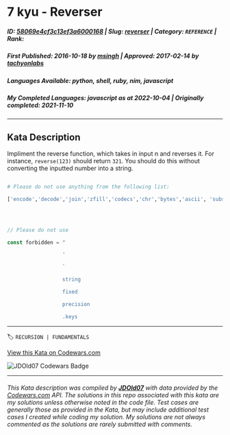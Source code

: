 # 7 kyu - Reverser

##### **ID**: [58069e4cf3c13ef3a6000168](https://www.codewars.com/kata/58069e4cf3c13ef3a6000168) | **Slug**: [reverser](https://www.codewars.com/kata/58069e4cf3c13ef3a6000168) | **Category**: `REFERENCE` | **Rank**: <span style="color:white">7 kyu</span>

##### **First Published**: 2016-10-18 ***by*** [msingh](https://www.codewars.com/users/msingh) | **Approved**: 2017-02-14 ***by*** [tachyonlabs](https://www.codewars.com/users/tachyonlabs)

##### **Languages Available**: python, shell, ruby, nim, javascript

##### **My Completed Languages**: javascript ***as at*** 2022-10-04 | **Originally completed**: 2021-11-10

---

## Kata Description


Impliment the reverse function, which takes in input n and reverses it. For instance, `reverse(123)` should return `321`. You should do this without converting the inputted number into a string.





```python

# Please do not use anything from the following list:

['encode','decode','join','zfill','codecs','chr','bytes','ascii', 'substitute','template','bin', 'os','sys','re', '"', "'", 'str','repr', '%s', 'format', 'type', '__', '.keys','eval','exec','subprocess']

            

```



```javascript

// Please do not use

const forbidden = "

                  '

                  `

                  string

                  fixed

                  precision

                  .keys

```

---


🏷 `RECURSION | FUNDAMENTALS`


[View this Kata on Codewars.com](https://www.codewars.com/kata/58069e4cf3c13ef3a6000168)

![](https://www.codewars.com/users/jdold07/badges/large "JDOld07 Codewars Badge")

---

###### *This Kata description was compiled by [**JDOld07**](https://tpstech.dev) with data provided by the [Codewars.com](https://www.codewars.com) API.  The solutions in this repo associated with this kata are my solutions unless otherwise noted in the code file.  Test cases are generally those as provided in the Kata, but may include additional test cases I created while coding my solution.  My solutions are not always commented as the solutions are rarely submitted with comments.*
